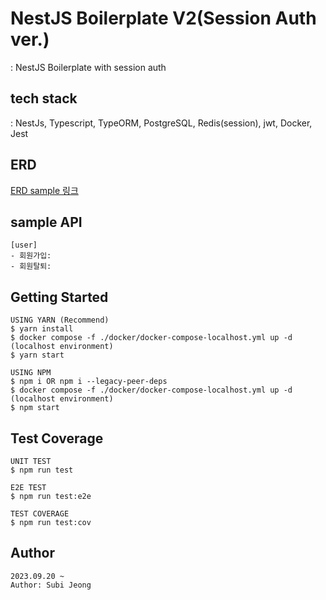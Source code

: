 # NestJS Boilerplate V2(Session Auth ver.)
: NestJS Boilerplate with session auth

## tech stack
: NestJs, Typescript, TypeORM, PostgreSQL, Redis(session), jwt, Docker, Jest


## ERD
[ERD sample 링크]()

## sample API
```
[user]
- 회원가입: 
- 회원탈퇴: 
```

## Getting Started

```
USING YARN (Recommend)
$ yarn install
$ docker compose -f ./docker/docker-compose-localhost.yml up -d (localhost environment)
$ yarn start

USING NPM
$ npm i OR npm i --legacy-peer-deps
$ docker compose -f ./docker/docker-compose-localhost.yml up -d (localhost environment)
$ npm start
```

## Test Coverage

```
UNIT TEST
$ npm run test

E2E TEST
$ npm run test:e2e

TEST COVERAGE
$ npm run test:cov
```

## Author

```
2023.09.20 ~
Author: Subi Jeong
```

